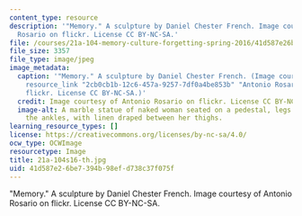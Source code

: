 ```yaml
---
content_type: resource
description: '"Memory." A sculpture by Daniel Chester French. Image courtesy of Antonio
  Rosario on flickr. License CC BY-NC-SA.'
file: /courses/21a-104-memory-culture-forgetting-spring-2016/41d587e26be7394b98efd738c37f075f_21a-104s16-th.jpg
file_size: 3357
file_type: image/jpeg
image_metadata:
  caption: '"Memory." A sculpture by Daniel Chester French. (Image courtesy of {{%
    resource_link "2cb0cb1b-12c6-457a-9257-7df0a4be853b" "Antonio Rosario" %}} on
    flickr. License CC BY-NC-SA.)'
  credit: Image courtesy of Antonio Rosario on flickr. License CC BY-NC-SA.
  image-alt: A marble statue of naked woman seated on a pedestal, legs crossed at
    the ankles, with linen draped between her thighs.
learning_resource_types: []
license: https://creativecommons.org/licenses/by-nc-sa/4.0/
ocw_type: OCWImage
resourcetype: Image
title: 21a-104s16-th.jpg
uid: 41d587e2-6be7-394b-98ef-d738c37f075f
---
```

"Memory." A sculpture by Daniel Chester French. Image courtesy of Antonio Rosario on flickr. License CC BY-NC-SA.